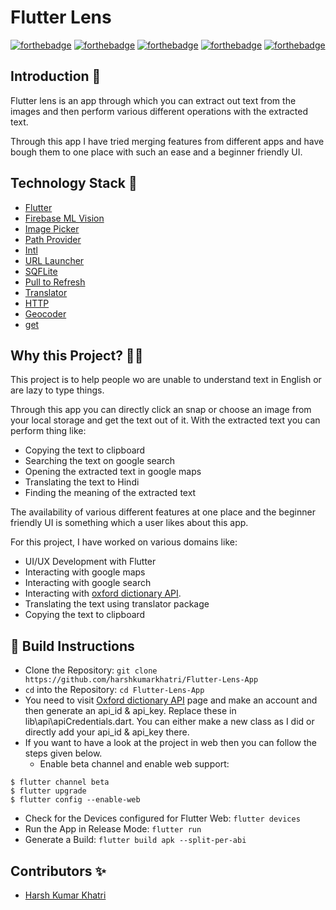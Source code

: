 # Flutter Lens

[![forthebadge](https://forthebadge.com/images/badges/built-by-developers.svg)](https://forthebadge.com)
[![forthebadge](https://forthebadge.com/images/badges/built-with-love.svg)](https://forthebadge.com)
[![forthebadge](https://forthebadge.com/images/badges/made-with-reason.svg)](https://forthebadge.com)
[![forthebadge](https://forthebadge.com/images/badges/open-source.svg)](https://forthebadge.com)
[![forthebadge](https://forthebadge.com/images/badges/you-didnt-ask-for-this.svg)](https://forthebadge.com)


## Introduction 📌

Flutter lens is an app through which you can extract out text from the images and then perform various different operations with the extracted text.

Through this app I have tried merging features from different apps and have bough them to one place with such an ease and a beginner friendly UI.

## Technology Stack 🏁

* [Flutter](https://flutter.dev/)
* [Firebase ML Vision](https://pub.dev/packages/firebase_ml_vision)
* [Image Picker](https://pub.dev/packages/image_picker)
* [Path Provider](https://pub.dev/packages/path_provider)
* [Intl](https://pub.dev/packages/intl)
* [URL Launcher](https://pub.dev/packages/url_launcher)
* [SQFLite](https://pub.dev/packages/sqflite)
* [Pull to Refresh](https://pub.dev/packages/pull_to_refresh)
* [Translator](https://pub.dev/packages/translator)
* [HTTP](https://pub.dev/packages/http)
* [Geocoder](https://pub.dev/packages/geocoder)
* [get](https://pub.dev/packages/get)

## Why this Project? 🏃‍♂️

This project is to help people wo are unable to understand text in English or are lazy to type things.

Through this app you can directly click an snap or choose an image from your local storage and get the text out of it. With the extracted text you can perform thing like:
* Copying the text to clipboard
* Searching the text on google search
* Opening the extracted text in google maps
* Translating the text to Hindi
* Finding the meaning of the extracted text

The availability of various different features at one place and the beginner friendly UI is something which a user likes about this app.

For this project, I have worked on various domains like:
* UI/UX Development with Flutter
* Interacting with google maps
* Interacting with google search
* Interacting with [oxford dictionary API](https://developer.oxforddictionaries.com/).
* Translating the text using translator package
* Copying the text to clipboard

## 👀 Build Instructions 

- Clone the Repository: `git clone https://github.com/harshkumarkhatri/Flutter-Lens-App`
- `cd` into the Repository: `cd Flutter-Lens-App`
- You need to visit [Oxford dictionary API](https://developer.oxforddictionaries.com/) page and make an account and then generate an api_id & api_key. Replace these in lib\api\apiCredentials.dart. You can either make a new class as I did or directly add your api_id & api_key there.
- If you want to have a look at the project in web then you can follow the steps given below.
  - Enable beta channel and enable web support:
```
$ flutter channel beta
$ flutter upgrade
$ flutter config --enable-web
```
- Check for the Devices configured for Flutter Web: `flutter devices`
- Run the App in Release Mode: `flutter run`
- Generate a Build: `flutter build apk --split-per-abi`

## Contributors ✨

- [Harsh Kumar Khatri](https://github.com/harshkumarkhatri)